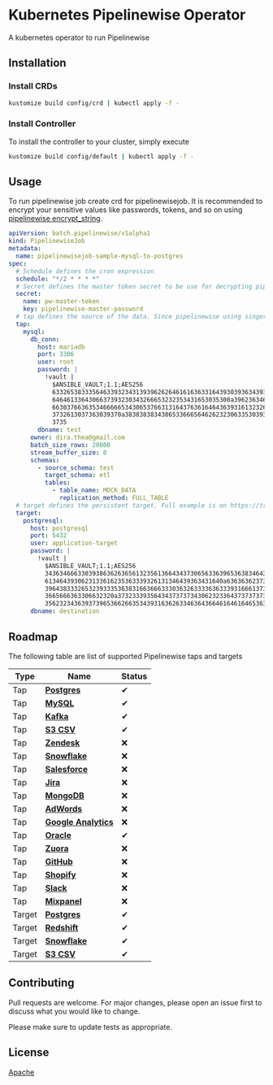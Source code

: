 # Kubernetes Pipelinewise Operator

A kubernetes operator to run Pipelinewise

## Installation

### Install CRDs

```bash
kustomize build config/crd | kubectl apply -f -
```

### Install Controller

To install the controller to your cluster, simply execute

```bash
kustomize build config/default | kubectl apply -f -
```

## Usage

To run pipelinewise job create crd for pipelinewisejob. It is recommended to encrypt your sensitive values like passwords, tokens, and so on using [pipelinewise encrypt_string](https://transferwise.github.io/pipelinewise/user_guide/encrypting_passwords.html).

```yaml
apiVersion: batch.pipelinewise/v1alpha1
kind: PipelinewiseJob
metadata:
  name: pipelinewisejob-sample-mysql-to-postgres
spec:
  # Schedule defines the cron expression
  schedule: "*/2 * * * *"
  # Secret defines the master token secret to be use for decrypting pipelinewise string. You need to create kubernete secret first.
  secret:
    name: pw-master-token
    key: pipelinewise-master-password
  # tap defines the source of the data. Since pipelinewise using singer.io, this fields describe the singer tap
  tap:
    mysql:
      db_conn:
        host: mariadb
        port: 3306
        user: root
        password: |
          !vault |
            $ANSIBLE_VAULT;1.1;AES256
            63326538333564633932343139396262646161636331643930393634393564656663303234623630
            6464613364306637393230343266653232353431653035300a396236346536653366336633323961
            66303766363534666665343065376631316437636164643639316132326538353264623733616233
            3732613037363039370a383838383438653366656462623230633530393331326333373937313566
            3735
        dbname: test
      owner: dira.thea@gmail.com
      batch_size_rows: 20000
      stream_buffer_size: 0
      schemas:
        - source_schema: test
          target_schema: etl
          tables:
            - table_name: MOCK_DATA
              replication_method: FULL_TABLE
  # target defines the persistent target. Full example is on https://transferwise.github.io/pipelinewise/connectors/targets.html
  target:
    postgresql:
      host: postgresql
      port: 5432
      user: application-target
      password: |
        !vault |
          $ANSIBLE_VAULT;1.1;AES256
          34363466633039386362636561323561366434373065633639653638346438383566383035643966
          6134643930623133616235363339326131346439363431640a636363623737386661326435383435
          39643833326532393335363831663666333036326333363633393166613737333333663239363034
          3665666363306632320a373233393564343737373430623233643737373732633938343263306166
          35623234363937396536626635343931636263346364366461646164653630336163
      dbname: destination
```

## Roadmap

The following table are list of supported Pipelinewise taps and targets

| Type      | Name       | Status |
|-----------|------------|-------|
| Tap       | **[Postgres](https://github.com/transferwise/pipelinewise-tap-postgres)** | ✔ |
| Tap       | **[MySQL](https://github.com/transferwise/pipelinewise-tap-mysql)** | ✔ |
| Tap       | **[Kafka](https://github.com/transferwise/pipelinewise-tap-kafka)** | ✔ |
| Tap       | **[S3 CSV](https://github.com/transferwise/pipelinewise-tap-s3-csv)** | ✔ |
| Tap       | **[Zendesk](https://github.com/singer-io/tap-zendesk)** | ❌ |
| Tap       | **[Snowflake](https://github.com/transferwise/pipelinewise-tap-snowflake)** | ❌ |
| Tap       | **[Salesforce](https://github.com/singer-io/tap-salesforce)** | ❌ |
| Tap       | **[Jira](https://github.com/singer-io/tap-jira)** | ❌ |
| Tap       | **[MongoDB](https://github.com/transferwise/pipelinewise-tap-mongodb)** | ❌ |
| Tap       | **[AdWords](https://github.com/singer-io/tap-adwords)** | ❌ |
| Tap       | **[Google Analytics](https://github.com/transferwise/pipelinewise-tap-google-analytics)** | ❌ |
| Tap       | **[Oracle](https://github.com/transferwise/pipelinewise-tap-oracle)** | ✔ |
| Tap       | **[Zuora](https://github.com/transferwise/pipelinewise-tap-zuora)** | ❌ |
| Tap       | **[GitHub](https://github.com/singer-io/tap-github)** | ❌ |
| Tap       | **[Shopify](https://github.com/singer-io/tap-shopify)** | ❌ |
| Tap       | **[Slack](https://github.com/transferwise/pipelinewise-tap-slack)** | ❌ |
| Tap       | **[Mixpanel](https://github.com/transferwise/pipelinewise-tap-mixpanel)** | ❌ |
| Target    | **[Postgres](https://github.com/transferwise/pipelinewise-target-postgres)** | ✔ |
| Target    | **[Redshift](https://github.com/transferwise/pipelinewise-target-redshift)** | ✔ |
| Target    | **[Snowflake](https://github.com/transferwise/pipelinewise-target-snowflake)** | ✔ |
| Target    | **[S3 CSV](https://github.com/transferwise/pipelinewise-target-s3-csv)** | ✔ |

## Contributing
Pull requests are welcome. For major changes, please open an issue first to discuss what you would like to change.

Please make sure to update tests as appropriate.

## License
[Apache](LICENSE)